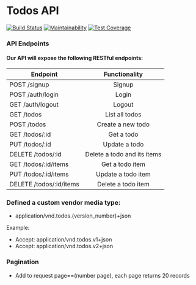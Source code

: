 # Todos API

[![Build Status](https://travis-ci.org/tulenkovR/Todos.svg?branch=master)](https://travis-ci.org/tulenkovR/Todos)
[![Maintainability](https://api.codeclimate.com/v1/badges/8d4fc121874ef9e2608a/maintainability)](https://codeclimate.com/github/tulenkovR/Todos/maintainability)
[![Test Coverage](https://api.codeclimate.com/v1/badges/8d4fc121874ef9e2608a/test_coverage)](https://codeclimate.com/github/tulenkovR/Todos/test_coverage)

### API Endpoints
#### Our API will expose the following RESTful endpoints:

|       Endpoint	      |       Functionality        |
| ----------------------- |:--------------------------:| 
| POST /signup            | Signup                     |
| POST /auth/login        | Login                      |
| GET /auth/logout        | Logout                     |
| GET /todos	          | List all todos             |
| POST /todos	          | Create a new todo          |
| GET /todos/:id	      | Get a todo                 |
| PUT /todos/:id	      | Update a todo              |
| DELETE /todos/:id	      | Delete a todo and its items|
| GET /todos/:id/items	  | Get a todo item            |
| PUT /todos/:id/items	  | Update a todo item         |
| DELETE /todos/:id/items | Delete a todo item         |

### Defined a custom vendor media type: 
- application/vnd.todos.{version_number}+json 

Example: 
- Accept: application/vnd.todos.v1+json 
- Accept: application/vnd.todos.v2+json 

### Pagination
- Add to request page==(number page), each page returns 20 records